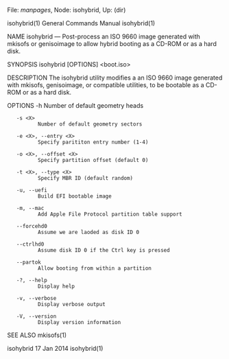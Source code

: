 File: *manpages*,  Node: isohybrid,  Up: (dir)

isohybrid(1)                General Commands Manual               isohybrid(1)



NAME
       isohybrid  —  Post-process  an ISO 9660 image generated with mkisofs or
       genisoimage to allow hybrid booting as a CD-ROM or as a hard disk.

SYNOPSIS
       isohybrid [OPTIONS] <boot.iso>

DESCRIPTION
       The isohybrid utility modifies a  an  ISO  9660  image  generated  with
       mkisofs,  genisoimage, or compatible utilities, to be bootable as a CD-
       ROM or as a hard disk.

OPTIONS
       -h <X>
              Number of default geometry heads

       -s <X>
              Number of default geometry sectors

       -e <X>, --entry <X>
              Specify parititon entry number (1-4)

       -o <X>, --offset <X>
              Specify partition offset (default 0)

       -t <X>, --type <X>
              Specify MBR ID (default random)

       -u, --uefi
              Build EFI bootable image

       -m, --mac
              Add Apple File Protocol partition table support

       --forcehd0
              Assume we are laoded as disk ID 0

       --ctrlhd0
              Assume disk ID 0 if the Ctrl key is pressed

       --partok
              Allow booting from within a partition

       -?, --help
              Display help

       -v, --verbose
              Display verbose output

       -V, --version
              Display version information


SEE ALSO
       mkisofs(1)



isohybrid                         17 Jan 2014                     isohybrid(1)
